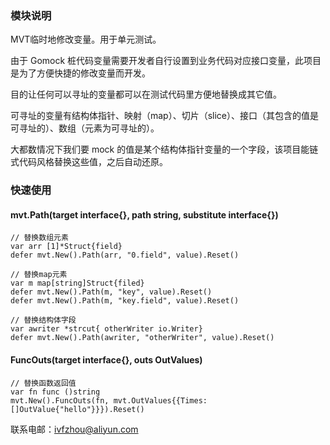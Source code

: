 ### 模块说明

MVT临时地修改变量。用于单元测试。

由于 Gomock 桩代码变量需要开发者自行设置到业务代码对应接口变量，此项目是为了方便快捷的修改变量而开发。

目的让任何可以寻址的变量都可以在测试代码里方便地替换成其它值。

可寻址的变量有结构体指针、映射（map）、切片（slice）、接口（其包含的值是可寻址的）、数组（元素为可寻址的）。

大都数情况下我们要 mock 的值是某个结构体指针变量的一个字段，该项目能链式代码风格替换这些值，之后自动还原。

### 快速使用

#### mvt.Path(target interface{}, path string, substitute interface{})

```golang
// 替换数组元素
var arr [1]*Struct{field}
defer mvt.New().Path(arr, "0.field", value).Reset()

// 替换map元素
var m map[string]Struct{filed}
defer mvt.New().Path(m, "key", value).Reset()
defer mvt.New().Path(m, "key.field", value).Reset()

// 替换结构体字段
var awriter *strcut{ otherWriter io.Writer}
defer mvt.New().Path(awriter, "otherWriter", value).Reset()
```

#### FuncOuts(target interface{}, outs OutValues)

```golang
// 替换函数返回值
var fn func ()string
mvt.New().FuncOuts(fn, mvt.OutValues{{Times: []OutValue{"hello"}}}).Reset()
```

联系电邮：ivfzhou@aliyun.com
